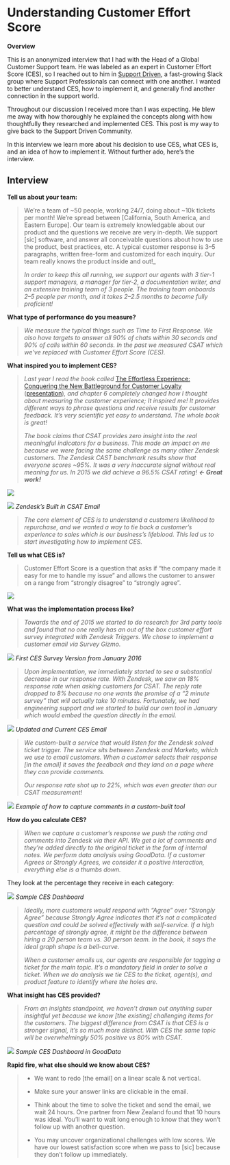 # Understanding Customer Effort Score

**Overview**

This is an anonymized interview that I had with the Head of a Global Customer Support team. He was labeled as an expert in Customer Effort Score (CES), so I reached out to him in  [Support Driven](https://supportdriven.com/), a fast-growing Slack group where Support Professionals can connect with one another. I wanted to better understand CES, how to implement it, and generally find another connection in the support world.

Throughout our discussion I received more than I was expecting. He blew me away with how thoroughly he explained the concepts along with how thoughtfully they researched and implemented CES. This post is my way to give back to the Support Driven Community.

In this interview we learn more about his decision to use CES, what CES is, and an idea of how to implement it. Without further ado, here’s the interview.

## Interview

**Tell us about your team:**

> We’re a team of ~50 people, working 24/7, doing about ~10k tickets per month! We’re spread between [California, South America, and Eastern Europe]. Our team is extremely knowledgable about our product and the questions we receive are very in-depth. We support [sic] software, and answer all conceivable questions about how to use the product, best practices, etc. A typical customer response is 3–5 paragraphs, written free-form and customized for each inquiry. Our team really knows the product inside and out!_
> 
> _In order to keep this all running, we support our agents with 3 tier-1 support managers, a manager for tier-2, a documentation writer, and an extensive training team of 3 people. The training team onboards 2–5 people per month, and it takes 2–2.5 months to become fully proficient!_

**What type of performance do you measure?**

> _We measure the typical things such as Time to First Response. We also have targets to answer all 90% of chats within 30 seconds and 90% of calls within 60 seconds. In the past we measured CSAT which we’ve replaced with Customer Effort Score (CES)._

**What inspired you to implement CES?**

> _Last year I read the book called_ [The Effortless Experience: Conquering the New Battleground for Customer Loyalty](https://www.amazon.com/Effortless-Experience-Conquering-Battleground-Customer-ebook/dp/B00C5R73I8/ref=tmm_kin_swatch_0?_encoding=UTF8&qid=1466720895&sr=1-1)  ([presentation](http://www.icmi.com/~/media/Files/Events/Course-Resources/EXPO2014/Matt%20Dixon-2014-ICMI-Keynote-rev.ashx))_, and chapter 6 completely changed how I thought about measuring the customer experience; It inspired me! It provides different ways to phrase questions and receive results for customer feedback. It’s very scientific yet easy to understand. The whole book is great!_
> 
> _The book claims that CSAT provides zero insight into the real meaningful indicators for a business. This made an impact on me because we were facing the same challenge as many other Zendesk customers. The Zendesk CAST benchmark results show that everyone scores ~95%. It was a very inaccurate signal without real meaning for us. In 2015 we did achieve a 96.5% CSAT rating!_ **_← Great work!_**

![](https://support.zendesk.com/hc/en-us/articles/203662256-Using-customer-satisfaction-ratings-Professional-and-Enterprise)

![](https://miro.medium.com/max/700/1*iDg7gir0ypVF-v-kltfqEQ.png)
*Zendesk’s Built in CSAT Email*

> _The core element of CES is to understand a customers likelihood to repurchase, and we wanted a way to tie back a customer’s experience to sales which is our business’s lifeblood. This led us to start investigating how to implement CES._

**Tell us what CES is?**

> Customer Effort Score is a question that asks if “the company made it easy for me to handle my issue” and allows the customer to answer on a range from “strongly disagree” to “strongly agree”.


![](https://miro.medium.com/max/3388/1*koZ0vEUOyO5rPC46vqok6w.png)

**What was the implementation process like?**

> _Towards the end of 2015 we started to do research for 3rd party tools and found that no one really has an out of the box customer effort survey integrated with Zendesk Triggers. We chose to implement a customer email via Survey Gizmo._


![](https://miro.medium.com/max/2584/1*gGKDu-8YlSesNv5Ui4GIZw.png)
*First CES Survey Version from January 2016*

> _Upon implementation, we immediately started to see a substantial decrease in our response rate. With Zendesk, we saw an 18% response rate when asking customers for CSAT. The reply rate dropped to 8% because no one wants the promise of a “2 minute survey” that will actually take 10 minutes. Fortunately, we had engineering support and we started to build our own tool in January which would embed the question directly in the email._



![](https://miro.medium.com/max/772/1*8-cRnJieSsV27j293gH3rQ.png)
*Updated and Current CES Email*

> _We custom-built a service that would listen for the Zendesk solved ticket trigger. The service sits between Zendesk and Marketo, which we use to email customers. When a customer selects their response [in the email] it saves the feedback and they land on a page where they can provide comments._
> 
> _Our response rate shot up to 22%, which was even greater than our CSAT measurement!_


![](https://miro.medium.com/max/2392/1*bkcxkSFXq_z1l5RHCHkrEQ.png)
*Example of how to capture comments in a custom-built tool*

**How do you calculate CES?**

> _When we capture a customer’s response we push the rating and comments into Zendesk via their API. We get a lot of comments and they’re added directly to the original ticket in the form of internal notes. We perform data analysis using GoodData. If a customer Agrees or Strongly Agrees, we consider it a positive interaction, everything else is a thumbs down._

They look at the percentage they receive in each category:

![](https://miro.medium.com/max/2308/1*jd7fMx_weO8-w92B1HnhnQ.png)
*Sample CES Dashboard*

> _Ideally, more customers would respond with “Agree” over “Strongly Agree” because Strongly Agree indicates that it’s not a complicated question and could be solved effectively with self-service. If a high percentage of strongly agree, it might be the difference between hiring a 20 person team vs. 30 person team. In the book, it says the ideal graph shape is a bell-curve._
> 
> _When a customer emails us, our agents are responsible for tagging a ticket for the main topic. It’s a mandatory field in order to solve a ticket. When we do analysis we tie CES to the ticket, agent(s), and product feature to identify where the holes are._

**What insight has CES provided?**

> _From an insights standpoint, we haven’t drawn out anything super insightful yet because we know [the existing] challenging items for the customers. The biggest difference from CSAT is that CES is a stronger signal, it’s so much more distinct. With CES the same topic will be overwhelmingly 50% positive vs 80% with CSAT._


![](https://miro.medium.com/max/2752/1*1Gh5vLdLRvbvLDPj33Zzug.png)
*Sample CES Dashboard in GoodData*

**Rapid fire, what else should we know about CES?**

> - We want to redo [the email] on a linear scale & not vertical.
> 
>  - Make sure your answer links are clickable in the email.
> 
> - Think about the time to solve the ticket and send the email, we wait 24 hours. One partner from New Zealand found that 10 hours was ideal. You’ll want to wait long enough to know that they won’t follow up with another question.
> 
> - You may uncover organizational challenges with low scores. We have our lowest satisfaction score when we pass to [sic] because they don’t follow up immediately.
